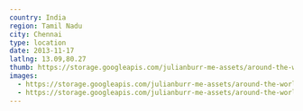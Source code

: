 ```yaml
---
country: India
region: Tamil Nadu
city: Chennai
type: location
date: 2013-11-17
latlng: 13.09,80.27
thumb: https://storage.googleapis.com/julianburr-me-assets/around-the-world/india/chennai/IMG_1314--thumb.JPG
images:
  - https://storage.googleapis.com/julianburr-me-assets/around-the-world/india/chennai/IMG_1314.JPG
  - https://storage.googleapis.com/julianburr-me-assets/around-the-world/india/chennai/IMG_1316.JPG
---
```

